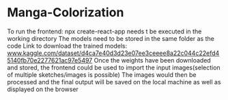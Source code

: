 # Manga-Colorization
To run the frontend:
	npx create-react-app needs t be executed in the working directory
	The models need to be stored in the same folder as the code
	Link to download the trained models: www.kaggle.com/dataset/d4ca7e40d3d23e07ee3ceeee8a22c044c22efd45140fb70e2277621ac97e5497
	Once the weights have been downloaded and stored, the frontend could be used to import the input images(selection of multiple sketches/images is possible)
	The images would then be processed and the final output will be saved on the local machine as well as displayed on the browser

